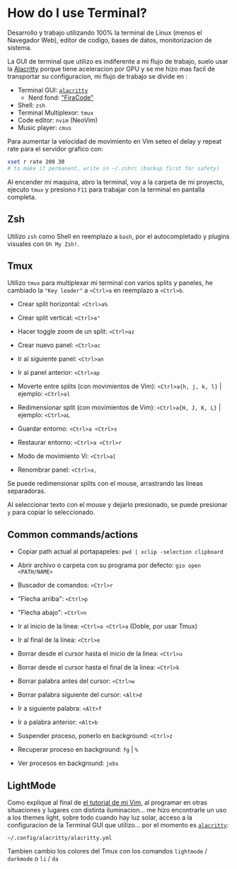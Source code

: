 # How do I use Terminal?

Desarrollo y trabajo utilizando 100% la terminal de Linux (menos el Navegador Web), editor de codigo, bases de datos, monitorizacion de sistema.

La GUI de terminal que utilizo es indiferente a mi flujo de trabajo, suelo usar la [Alacritty](https://github.com/alacritty/alacritty) porque tiene aceleracion por GPU y se me hizo mas facil de transportar su configuracion, mi flujo de trabajo se divide en :

-   Terminal GUI: [`alacritty`](https://github.com/alacritty/alacritty)
    -   Nerd fond: ["FiraCode"](https://github.com/ryanoasis/nerd-fonts/tree/master/patched-fonts/FiraCode)
-   Shell: `zsh`
-   Terminal Multiplexor: `tmux`
-   Code editor: `nvim` (NeoVim)
-   Music player: `cmus`

Para aumentar la velocidad de movimiento en Vim seteo el delay y repeat rate para el servidor grafico con:

```sh
xset r rate 200 30
# to make it permanent, write in ~/.zshrc (backup first for safety)
```

Al encender mi maquina, abro la terminal, voy a la carpeta de mi proyecto, ejecuto `tmux` y presiono `F11` para trabajar con la terminal en pantalla completa.

## Zsh

Utilizo `zsh` como Shell en reemplazo a `bash`, por el autocompletado y plugins visuales con `Oh My Zsh!`.

## Tmux

Utilizo `tmux` para multiplexar mi terminal con varios splits y paneles, he cambiado la `"Key leader"` a `<Ctrl>a` en reemplazo a `<Ctrl>b`.

-   Crear split horizontal: `<Ctrl>a%`

-   Crear split vertical: `<Ctrl>a"`

-   Hacer toggle zoom de un split: `<Ctrl>az`

-   Crear nuevo panel: `<Ctrl>ac`

-   Ir al siguiente panel: `<Ctrl>an`

-   Ir al panel anterior: `<Ctrl>ap`

-   Moverte entre splits (con movimientos de Vim): `<Ctrl>a{h, j, k, l}` | ejemplo: `<Ctrl>al`

-   Redimensionar split (con movimientos de Vim): `<Ctrl>a{H, J, K, L}` | ejemplo: `<Ctrl>aL`

-   Guardar entorno: `<Ctrl>a <Ctrl>s`

-   Restaurar entorno: `<Ctrl>a <Ctrl>r`

-   Modo de movimiento Vi: `<Ctrl>a[`

-   Renombrar panel: `<Ctrl>a,`

Se puede redimensionar splits con el mouse, arrastrando las lineas separadoras.

Al seleccionar texto con el mouse y dejarlo presionado, se puede presionar `y` para copiar lo seleccionado.

## Common commands/actions

-   Copiar path actual al portapapeles: `pwd | xclip -selection clipboard`

-   Abrir archivo o carpeta con su programa por defecto: `gio open <PATH/NAME>`

-   Buscador de comandos: `<Ctrl>r`

-   "Flecha arriba": `<Ctrl>p`

-   "Flecha abajo": `<Ctrl>n`

-   Ir al inicio de la linea: `<Ctrl>a <Ctrl>a` (Doble, por usar Tmux)

-   Ir al final de la linea: `<Ctrl>e`

-   Borrar desde el cursor hasta el inicio de la linea: `<Ctrl>u`

-   Borrar desde el cursor hasta el final de la linea: `<Ctrl>k`

-   Borrar palabra antes del cursor: `<Ctrl>w`

-   Borrar palabra siguiente del cursor: `<Alt>d`

-   Ir a siguiente palabra: `<Alt>f`

-   Ir a palabra anterior: `<Alt>b`

-   Suspender proceso, ponerlo en background: `<Ctrl>z`

-   Recuperar proceso en background: `fg` | `%`

-   Ver procesos en background: `jobs`

## LightMode

Como explique al final de [el tutorial de mi Vim](./how_i_use_vim.md), al programar en otras situaciones y lugares con distinta iluminacion... me hizo encontrarle un uso a los themes light, sobre todo cuando hay luz solar, acceso a la configuracion de la Terminal GUI que utilizo... por el momento es [`alacritty`](https://github.com/alacritty/alacritty):

`~/.config/alacritty/alacritty.yml`

Tambien cambio los colores del Tmux con los comandos `lightmode` / `darkmode` o `li` / `da`
